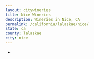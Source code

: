 ```yaml
---
layout: citywineries
title: Nice Wineries
description: Wineries in Nice, CA
permalink: /california/lalaskae/nice/
state: ca
county: lalaskae
city: nice
---
```

-

